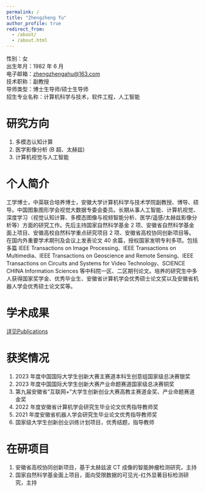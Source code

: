 ```yaml
---
permalink: /
title: "Zhengzheng Tu"
author_profile: true
redirect_from:
  - /about/
  - /about.html
---
```


性别：女<br>
出生年月：1982 年 6 月<br>
电子邮箱：zhengzhengahu@163.com<br>
技术职称：副教授<br>
导师类型：博士生导师/硕士生导师<br>
招生专业名称：计算机科学与技术，软件工程，人工智能<br>

# 研究方向

1. 多模态认知计算
2. 医学影像分析 (B 超、太赫兹)
3. 计算机视觉与人工智能

# 个人简介

<p>工学博士，中英联合培养博士，安徽大学计算机科学与技术学院副教授、博导、硕导。中国图象图形学会视觉大数据专委会委员。长期从事人工智能、计算机视觉、深度学习（视觉认知计算、多模态图像与视频智能分析、医学/遥感/太赫兹影像分析等）方面的研究工作。先后主持国家自然科学基金 2 项、安徽省自然科学基金面上项目、安徽高校自然科学重点研究项目 2 项、安徽省高校协同创新项目等。在国内外重要学术期刊及会议上发表论文 40 余篇，授权国家发明专利多项。包括多篇 IEEE Transactions on Image Processing、IEEE Transactions on Multimedia、IEEE Transactions on Geoscience and Remote Sensing、IEEE Transactions on Circuits and Systems for Video Technology、SCIENCE CHINA Information Sciences 等中科院一区、二区期刊论文。培养的研究生中多人获得国家奖学金、优秀毕业生、安徽省计算机学会优秀硕士论文奖以及安徽省机器人学会优秀硕士论文奖等。</p>

# 学术成果

[详见Publications](https://tzz-ahu.github.io/publications/)

# 获奖情况

1. 2023 年度中国国际大学生创新大赛主赛道本科生创意组国家级总决赛银奖<br>
2. 2023 年度中国国际大学生创新大赛产业命题赛道国家级总决赛铜奖<br>
3. 第九届安徽省“互联网+”大学生创新创业大赛高教主赛道金奖、产业命题赛道金奖<br>
4. 2022 年度安徽省计算机学会研究生毕业论文优秀指导教师奖<br>
5. 2021 年度安徽省机器人学会研究生毕业论文优秀指导教师奖<br>
6. 国家级大学生创新创业训练计划项目，优秀结题，指导教师<br>

# 在研项目

1. 安徽省高校协同创新项目，基于太赫兹波 CT 成像的智能肿瘤检测研究，主持<br>
2. 国家自然科学基金面上项目，面向受限数据的可见光-红外显著目标检测研究，主持<br>
